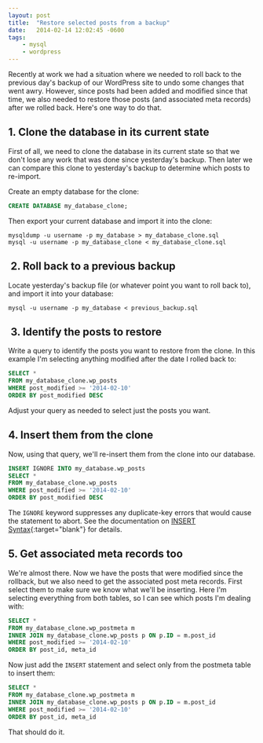 ```yaml
---
layout: post
title:  "Restore selected posts from a backup"
date:   2014-02-14 12:02:45 -0600
tags:
    - mysql
    - wordpress
---
```


Recently at work we had a situation where we needed to roll back to the previous day's backup of our WordPress site to undo some changes that went awry. However, since posts had been added and modified since that time, we also needed to restore those posts (and associated meta records) after we rolled back. Here's one way to do that.

## 1. Clone the database in its current state

First of all, we need to clone the database in its current state so that we don't lose any work that was done since yesterday's backup. Then later we can compare this clone to yesterday's backup to determine which posts to re-import.

Create an empty database for the clone:

```sql
CREATE DATABASE my_database_clone;
```

Then export your current database and import it into the clone:

```shell
mysqldump -u username -p my_database > my_database_clone.sql
mysql -u username -p my_database_clone < my_database_clone.sql
```

##  2. Roll back to a previous backup

Locate yesterday's backup file (or whatever point you want to roll back to), and import it into your database:

```shell
mysql -u username -p my_database < previous_backup.sql
```

##  3. Identify the posts to restore

Write a query to identify the posts you want to restore from the clone. In this example I'm selecting anything modified after the date I rolled back to:

```sql
SELECT *
FROM my_database_clone.wp_posts
WHERE post_modified >= '2014-02-10'
ORDER BY post_modified DESC
```

Adjust your query as needed to select just the posts you want.

## 4. Insert them from the clone

Now, using that query, we'll re-insert them from the clone into our database.

```sql
INSERT IGNORE INTO my_database.wp_posts 
SELECT *
FROM my_database_clone.wp_posts
WHERE post_modified >= '2014-02-10'
ORDER BY post_modified DESC
```

The `IGNORE` keyword suppresses any duplicate-key errors that would cause the statement to abort. See the documentation on [INSERT Syntax](http://dev.mysql.com/doc/refman/5.6/en/insert.html){:target="blank"} for details.

## 5. Get associated meta records too

We're almost there. Now we have the posts that were modified since the rollback, but we also need to get the associated post meta records. First select them to make sure we know what we'll be inserting. Here I'm selecting everything from both tables, so I can see which posts I'm dealing with:

```sql
SELECT *
FROM my_database_clone.wp_postmeta m
INNER JOIN my_database_clone.wp_posts p ON p.ID = m.post_id
WHERE post_modified >= '2014-02-10'
ORDER BY post_id, meta_id
```

Now just add the `INSERT` statement and select only from the postmeta table to insert them:

```sql
SELECT *
FROM my_database_clone.wp_postmeta m
INNER JOIN my_database_clone.wp_posts p ON p.ID = m.post_id
WHERE post_modified >= '2014-02-10'
ORDER BY post_id, meta_id
```

That should do it.

